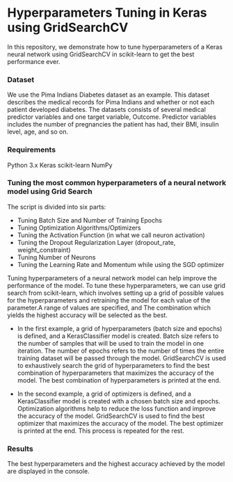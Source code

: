 # Hyperparameters Tuning in Keras using GridSearchCV
In this repository, we demonstrate how to tune hyperparameters of a Keras neural network using GridSearchCV in scikit-learn to get the best performance ever.

### Dataset
We use the Pima Indians Diabetes dataset as an example. This dataset describes the medical records for Pima Indians and whether or not each patient developed diabetes.
The datasets consists of several medical predictor variables and one target variable, Outcome. Predictor variables includes the number of pregnancies the patient has had, their BMI, insulin level, age, and so on.



### Requirements
Python 3.x
Keras
scikit-learn
NumPy

### Tuning the most common hyperparameters of a neural network model using Grid Search 
The script is divided into six parts:

* Tuning Batch Size and Number of Training Epochs
* Tuning Optimization Algorithms/Optimizers 
* Tuning the Activation Function (in what we call neuron activation)
* Tuning the Dropout Regularization Layer (dropout_rate, weight_constraint)
* Tuning Number of Neurons
* Tuning the Learning Rate and Momentum while using the SGD optimizer


Tuning hyperparameters of a neural network model can help improve the performance of the model. 
To tune these hyperparameters, we can use grid search from scikit-learn, which involves setting up a grid of possible values for the hyperparameters and retraining the model for each value of the parameter.A range of values are specified, and The combination which yields the highest accuracy will be selected as the best.

* In the first example, a grid of hyperparameters (batch size and epochs) is defined, and a KerasClassifier model is created. Batch size refers to the number of samples that will be used to train the model in one iteration. The number of epochs refers to the number of times the entire training dataset will be passed through the model. GridSearchCV is used to exhaustively search the grid of hyperparameters to find the best combination of hyperparameters that maximizes the accuracy of the model. The best combination of hyperparameters is printed at the end.

* In the second example, a grid of optimizers is defined, and a KerasClassifier model is created with a chosen batch size and epochs. Optimization algorithms help to reduce the loss function and improve the accuracy of the model. GridSearchCV is used to find the best optimizer that maximizes the accuracy of the model. The best optimizer is printed at the end. This process is repeated for the rest.



### Results
The best hyperparameters and the highest accuracy achieved by the model are displayed in the console.

